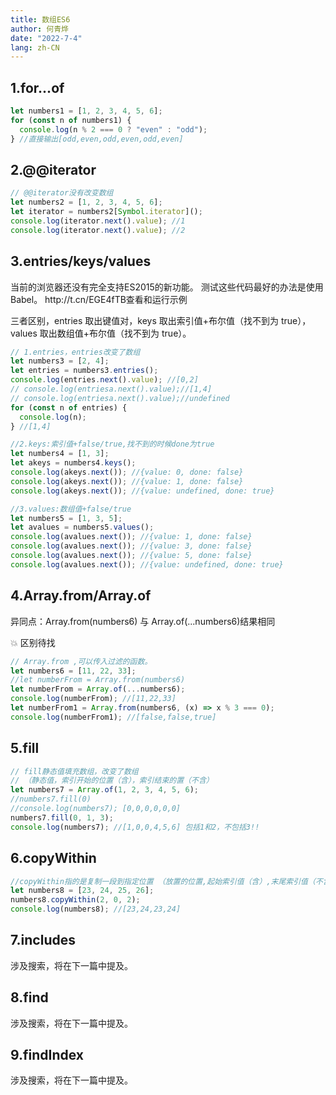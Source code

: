 ```yaml
---
title: 数组ES6
author: 何青烨
date: "2022-7-4"
lang: zh-CN
---
```


<h2>1.for...of</h2>

```js
let numbers1 = [1, 2, 3, 4, 5, 6];
for (const n of numbers1) {
  console.log(n % 2 === 0 ? "even" : "odd");
} //直接输出[odd,even,odd,even,odd,even]
```

<h2>2.@@iterator</h2>

```js
// @@iterator没有改变数组
let numbers2 = [1, 2, 3, 4, 5, 6];
let iterator = numbers2[Symbol.iterator]();
console.log(iterator.next().value); //1
console.log(iterator.next().value); //2
```

<h2>3.entries/keys/values</h2>
当前的浏览器还没有完全支持ES2015的新功能。
测试这些代码最好的办法是使用Babel。
http://t.cn/EGE4fTB查看和运行示例

三者区别，entries 取出键值对，keys 取出索引值+布尔值（找不到为 true），values 取出数组值+布尔值（找不到为 true）。

```js
// 1.entries，entries改变了数组
let numbers3 = [2, 4];
let entries = numbers3.entries();
console.log(entries.next().value); //[0,2]
// console.log(entriesa.next().value);//[1,4]
// console.log(entriesa.next().value);//undefined
for (const n of entries) {
  console.log(n);
} //[1,4]

//2.keys:索引值+false/true,找不到的时候done为true
let numbers4 = [1, 3];
let akeys = numbers4.keys();
console.log(akeys.next()); //{value: 0, done: false}
console.log(akeys.next()); //{value: 1, done: false}
console.log(akeys.next()); //{value: undefined, done: true}

//3.values:数组值+false/true
let numbers5 = [1, 3, 5];
let avalues = numbers5.values();
console.log(avalues.next()); //{value: 1, done: false}
console.log(avalues.next()); //{value: 3, done: false}
console.log(avalues.next()); //{value: 5, done: false}
console.log(avalues.next()); //{value: undefined, done: true}
```

<h2>4.Array.from/Array.of</h2>
异同点：Array.from(numbers6) 与 Array.of(...numbers6)结果相同

:boom: 区别待找

```js
// Array.from ,可以传入过滤的函数。
let numbers6 = [11, 22, 33];
//let numberFrom = Array.from(numbers6)
let numberFrom = Array.of(...numbers6);
console.log(numberFrom); //[11,22,33]
let numberFrom1 = Array.from(numbers6, (x) => x % 3 === 0);
console.log(numberFrom1); //[false,false,true]
```

<h2>5.fill</h2>

```js
// fill静态值填充数组，改变了数组
// （静态值，索引开始的位置（含），索引结束的置（不含）
let numbers7 = Array.of(1, 2, 3, 4, 5, 6);
//numbers7.fill(0)
//console.log(numbers7); [0,0,0,0,0,0]
numbers7.fill(0, 1, 3);
console.log(numbers7); //[1,0,0,4,5,6] 包括1和2，不包括3!!
```

<h2>6.copyWithin</h2>

```js
//copyWithin指的是复制一段到指定位置 （放置的位置,起始索引值（含）,末尾索引值（不含））
let numbers8 = [23, 24, 25, 26];
numbers8.copyWithin(2, 0, 2);
console.log(numbers8); //[23,24,23,24]
```

<h2>7.includes</h2>
涉及搜索，将在下一篇中提及。
<h2>8.find</h2>
涉及搜索，将在下一篇中提及。
<h2>9.findIndex</h2>
涉及搜索，将在下一篇中提及。
